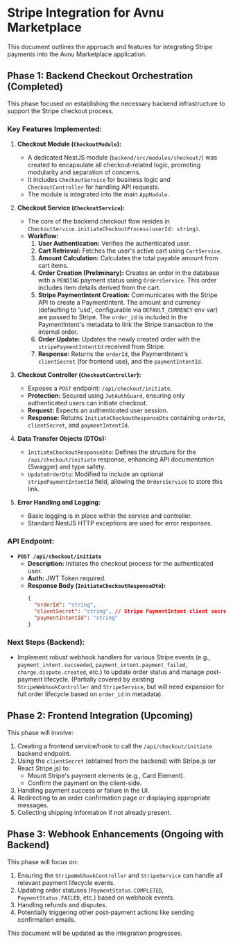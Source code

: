 # Stripe Integration for Avnu Marketplace

This document outlines the approach and features for integrating Stripe payments into the Avnu Marketplace application.

## Phase 1: Backend Checkout Orchestration (Completed)

This phase focused on establishing the necessary backend infrastructure to support the Stripe checkout process.

### Key Features Implemented:

1.  **Checkout Module (`CheckoutModule`):**
    *   A dedicated NestJS module (`backend/src/modules/checkout/`) was created to encapsulate all checkout-related logic, promoting modularity and separation of concerns.
    *   It includes `CheckoutService` for business logic and `CheckoutController` for handling API requests.
    *   The module is integrated into the main `AppModule`.

2.  **Checkout Service (`CheckoutService`):**
    *   The core of the backend checkout flow resides in `CheckoutService.initiateCheckoutProcess(userId: string)`.
    *   **Workflow:**
        1.  **User Authentication:** Verifies the authenticated user.
        2.  **Cart Retrieval:** Fetches the user's active cart using `CartService`.
        3.  **Amount Calculation:** Calculates the total payable amount from cart items.
        4.  **Order Creation (Preliminary):** Creates an order in the database with a `PENDING` payment status using `OrdersService`. This order includes item details derived from the cart.
        5.  **Stripe PaymentIntent Creation:** Communicates with the Stripe API to create a PaymentIntent. The amount and currency (defaulting to 'usd', configurable via `DEFAULT_CURRENCY` env var) are passed to Stripe. The `order_id` is included in the PaymentIntent's metadata to link the Stripe transaction to the internal order.
        6.  **Order Update:** Updates the newly created order with the `stripePaymentIntentId` received from Stripe.
        7.  **Response:** Returns the `orderId`, the PaymentIntent's `clientSecret` (for frontend use), and the `paymentIntentId`.

3.  **Checkout Controller (`CheckoutController`):**
    *   Exposes a `POST` endpoint: `/api/checkout/initiate`.
    *   **Protection:** Secured using `JwtAuthGuard`, ensuring only authenticated users can initiate checkout.
    *   **Request:** Expects an authenticated user session.
    *   **Response:** Returns `InitiateCheckoutResponseDto` containing `orderId`, `clientSecret`, and `paymentIntentId`.

4.  **Data Transfer Objects (DTOs):**
    *   `InitiateCheckoutResponseDto`: Defines the structure for the `/api/checkout/initiate` response, enhancing API documentation (Swagger) and type safety.
    *   `UpdateOrderDto`: Modified to include an optional `stripePaymentIntentId` field, allowing the `OrdersService` to store this link.

5.  **Error Handling and Logging:**
    *   Basic logging is in place within the service and controller.
    *   Standard NestJS HTTP exceptions are used for error responses.

### API Endpoint:

*   **`POST /api/checkout/initiate`**
    *   **Description:** Initiates the checkout process for the authenticated user.
    *   **Auth:** JWT Token required.
    *   **Response Body (`InitiateCheckoutResponseDto`):**
        ```json
        {
          "orderId": "string",
          "clientSecret": "string", // Stripe PaymentIntent client secret
          "paymentIntentId": "string"
        }
        ```

### Next Steps (Backend):
*   Implement robust webhook handlers for various Stripe events (e.g., `payment_intent.succeeded`, `payment_intent.payment_failed`, `charge.dispute.created`, etc.) to update order status and manage post-payment lifecycle. (Partially covered by existing `StripeWebhookController` and `StripeService`, but will need expansion for full order lifecycle based on `order_id` in metadata).

## Phase 2: Frontend Integration (Upcoming)

This phase will involve:
1.  Creating a frontend service/hook to call the `/api/checkout/initiate` backend endpoint.
2.  Using the `clientSecret` (obtained from the backend) with Stripe.js (or React Stripe.js) to:
    *   Mount Stripe's payment elements (e.g., Card Element).
    *   Confirm the payment on the client-side.
3.  Handling payment success or failure in the UI.
4.  Redirecting to an order confirmation page or displaying appropriate messages.
5.  Collecting shipping information if not already present.

## Phase 3: Webhook Enhancements (Ongoing with Backend)

This phase will focus on:
1.  Ensuring the `StripeWebhookController` and `StripeService` can handle all relevant payment lifecycle events.
2.  Updating order statuses (`PaymentStatus.COMPLETED`, `PaymentStatus.FAILED`, etc.) based on webhook events.
3.  Handling refunds and disputes.
4.  Potentially triggering other post-payment actions like sending confirmation emails.

This document will be updated as the integration progresses.
